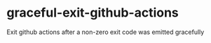 # graceful-exit-github-actions
Exit github actions after a non-zero exit code was emitted gracefully

